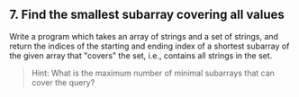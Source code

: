## 7. Find the smallest subarray covering all values

Write a program which takes an array of strings and a set of strings, and return the indices of the starting and ending index of a shortest subarray of the given array that "covers" the set, i.e., contains all strings in the set.

> Hint: What is the maximum number of minimal subarrays that can cover the query?

